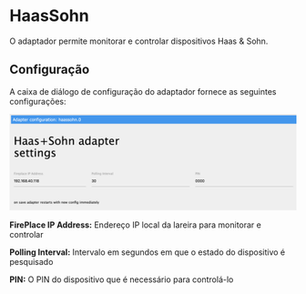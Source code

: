 # HaasSohn
O adaptador permite monitorar e controlar dispositivos Haas & Sohn.

## Configuração
A caixa de diálogo de configuração do adaptador fornece as seguintes configurações:

![haassohn_configuration](img/haassohn_configuration.png)

**FirePlace IP Address:** Endereço IP local da lareira para monitorar e controlar

**Polling Interval:** Intervalo em segundos em que o estado do dispositivo é pesquisado

**PIN:** O PIN do dispositivo que é necessário para controlá-lo